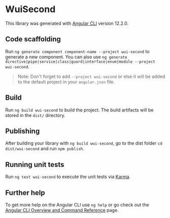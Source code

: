 # WuiSecond

This library was generated with [Angular CLI](https://github.com/angular/angular-cli) version 12.2.0.

## Code scaffolding

Run `ng generate component component-name --project wui-second` to generate a new component. You can also use `ng generate directive|pipe|service|class|guard|interface|enum|module --project wui-second`.
> Note: Don't forget to add `--project wui-second` or else it will be added to the default project in your `angular.json` file. 

## Build

Run `ng build wui-second` to build the project. The build artifacts will be stored in the `dist/` directory.

## Publishing

After building your library with `ng build wui-second`, go to the dist folder `cd dist/wui-second` and run `npm publish`.

## Running unit tests

Run `ng test wui-second` to execute the unit tests via [Karma](https://karma-runner.github.io).

## Further help

To get more help on the Angular CLI use `ng help` or go check out the [Angular CLI Overview and Command Reference](https://angular.io/cli) page.
